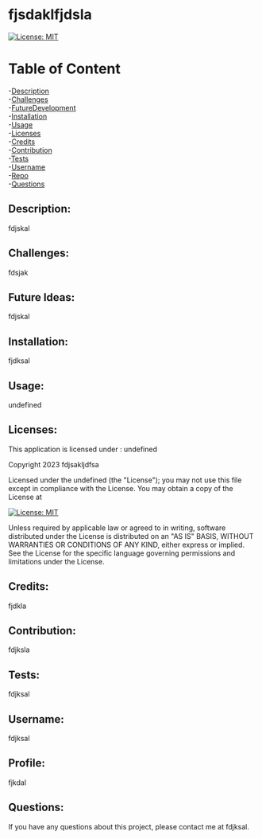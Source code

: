 
  
# fjsdaklfjdsla

[![License: MIT](https://img.shields.io/badge/License-MIT-yellow.svg)](https://opensource.org/licenses/MIT)

# Table of Content <br>
-[Description](#Description) <br>
-[Challenges](#Challenges)<br>
-[FutureDevelopment](#Future)<br>
-[Installation](#Installation)<br>
-[Usage](#Usage)<br>
-[Licenses](#Licenses)<br>
-[Credits](#Credits)<br>
-[Contribution](#Contribution)<br>
-[Tests](#Tests)<br>
-[Username](#Username)<br>
-[Repo](#Repo)<br>
-[Questions](#Questions)<br>

   
## Description:<br> 


fdjskal<br>

## Challenges:<br> 

fdsjak<br>

## Future Ideas:<br> 

fdjskal<br>

## Installation:<br>  

fjdksal
   
## Usage: <br> 

undefined
   
## Licenses:<br> 

This application is licensed under : undefined

Copyright 2023 fdjsakljdfsa

Licensed under the undefined (the "License");
you may not use this file except in compliance with the License.
You may obtain a copy of the License at

[![License: MIT](https://img.shields.io/badge/License-MIT-yellow.svg)](https://opensource.org/licenses/MIT)  

Unless required by applicable law or agreed to in writing, software
distributed under the License is distributed on an "AS IS" BASIS,
WITHOUT WARRANTIES OR CONDITIONS OF ANY KIND, either express or implied.
See the License for the specific language governing permissions and
limitations under the License.


## Credits:<br> 

fjdkla
  
## Contribution: <br> 

fdjksla
  
## Tests:<br> 

fdjksal

## Username:<br> 

fdjksal<br> 
  
## Profile: <br> 

fjkdal<br> 

## Questions:<br> 

If you have any questions about this project, please contact me at fdjksal.
